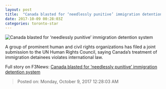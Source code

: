 ```yaml
---
layout: post
title:  "Canada blasted for ‘needlessly punitive’ immigration detention system"
date: 2017-10-09 00:28:03Z
categories: toronto-star
---
```


![Canada blasted for ‘needlessly punitive’ immigration detention system](https://www.thestar.com/content/dam/thestar/news/immigration/2017/10/06/canada-blasted-for-needlessly-punitive-immigration-detention-system/francisco_3.jpg)

A group of prominent human and civil rights organizations has filed a joint submission to the UN Human Rights Council, saying Canada’s treatment of immigration detainees violates international law.


Full story on F3News: [Canada blasted for ‘needlessly punitive’ immigration detention system](http://www.f3nws.com/n/NGaENJ)

> Posted on: Monday, October 9, 2017 12:28:03 AM
